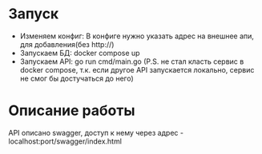 # Запуск
* Изменяем конфиг:
  В конфиге нужно указать адрес на внешнее апи, для добавления(без http://)
* Запускаем БД:
  docker compose up
* Запускаем API:
  go run cmd/main.go (P.S. не стал класть сервис в docker compose, т.к. если другое API запускается локально, сервис не смог бы достучаться до него)
# Описание работы
API описано swagger, доступ к нему через адрес - localhost:port/swagger/index.html

